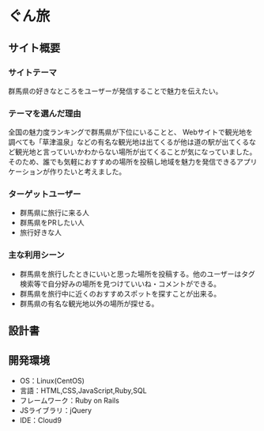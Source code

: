 # ぐん旅

## サイト概要
### サイトテーマ
群馬県の好きなところをユーザーが発信することで魅力を伝えたい。

### テーマを選んだ理由
全国の魅力度ランキングで群馬県が下位にいることと、
Webサイトで観光地を調べても「草津温泉」などの有名な観光地は出てくるが他は道の駅が出てくるなど観光地と言っていいかわからない場所が出てくることが気になっていました。
そのため、誰でも気軽におすすめの場所を投稿し地域を魅力を発信できるアプリケーションが作りたいと考えました。

### ターゲットユーザー
- 群馬県に旅行に来る人
- 群馬県をPRしたい人
- 旅行好きな人

### 主な利用シーン
- 群馬県を旅行したときにいいと思った場所を投稿する。他のユーザーはタグ検索等で自分好みの場所を見つけていいね・コメントができる。
- 群馬県を旅行中に近くのおすすめスポットを探すことが出来る。
- 群馬県の有名な観光地以外の場所が探せる。

## 設計書


## 開発環境
- OS：Linux(CentOS)
- 言語：HTML,CSS,JavaScript,Ruby,SQL
- フレームワーク：Ruby on Rails
- JSライブラリ：jQuery
- IDE：Cloud9